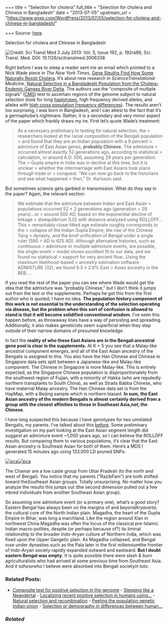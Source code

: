 +++
title = "Selection for cholera"
full_title = "Selection for cholera and Chinese in Bangladesh"
date = "2013-07-05"
upstream_url = "https://www.gnxp.com/WordPress/2013/07/05/selection-for-cholera-and-chinese-in-bangladesh/"

+++
Source: [here](https://www.gnxp.com/WordPress/2013/07/05/selection-for-cholera-and-chinese-in-bangladesh/).

Selection for cholera and Chinese in Bangladesh

![**Credit:** Sci Transl Med 3 July 2013: Vol. 5, Issue 192, p. 192ra86, Sci. Transl. Med. DOI: 10.1126/scitranslmed.3006338](https://i0.wp.com/blogs.discovermagazine.com/gnxp/files/2013/07/ADMIXTURE.png?resize=538%2C466 "ADMIXTURE")

Right before I was to sleep a reader sent me an email which pointed to a Nick Wade piece in *The New York Times*, [Gene Sleuths Find How Some Naturally Resist Cholera](http://www.nytimes.com/2013/07/04/health/gene-sleuths-find-how-some-naturally-resist-cholera.html?ref=asia&_r=1&). It’s about new research in *ScienceTranslational Medicine*, [Natural Selection in a Bangladeshi Population from the Cholera-Endemic Ganges River Delta](http://stm.sciencemag.org/content/5/192/192ra86). The authors use the “composite of multiple signals” ([CMS](http://www.sciencemag.org/content/327/5967/883.abstract)) test to ascertain regions of the genome subject to natural selection (look for long [haplotypes](https://en.wikipedia.org/wiki/Haplotype), high frequency derived alleles, and alleles with [high cross population frequency differences](https://en.wikipedia.org/wiki/Fixation_index)). The results aren’t too surprising, I was born in Bangladesh, and I can attest to the fact that it’s a germaphobe’s nightmare. Rather, it is a secondary and very minor aspect of the paper which frankly draws my ire. First let’s quote Wade’s treatment:

> As a necessary preliminary to testing for natural selection, the > researchers looked at the racial composition of the Bengali population > and found that they are an Indian population with a 9 percent > admixture of East Asian genes, **probably Chinese.** The admixture > occurred almost exactly 52 generations ago, according to statistical > calculation, or around A.D. 500, assuming 29 years per generation. The > Gupta empire in India was in decline at this time, but it is unclear > whether the intermarriage with East Asians took place through trade or > conquest. “We can now go back to the historians and see what happened > then,” Dr. Karlsson said.

But sometimes science gets garbled in transmission. What do they say in the paper? Again, the relevant section:

> We estimate that the admixture between Indian and East Asian > populations occurred 52 ± 2 generations ago (generation = 29 years)…or > around 500 AD, based on the exponential decline of linkage > disequilibrium (LD) with distance analyzed using ROLLOFF…This > remarkably close-fitted age estimate roughly corresponds to the > collapse of the Indian Gupta Empire, the rise of the Chinese Tang > dynasty, and the brief unification of Bengal under a single ruler (590 > AD to 625 AD). Although alternative histories, such as continuous > admixture or multiple admixture events, are possible, the single-event > model shows excellent fit to our data, and we found no statistical > support for very ancient flow…Using the maximum likelihood–based > ancestry estimation software ADMIXTURE (32), we found 9.3 ± 2.6% East > Asian ancestry in the BEB….

If you read the rest of the paper you can see where Wade would get the idea that the admixture was “probably Chinese,” but I don’t think it jumps out from the text or the supplements. Perhaps he got this from the first author who is quoted; I have no idea. **The population history component of this work is not essential to the understanding of the selection operating via disease, but the problem when this sort of confusion is allowed to stand is that it will become solidified conventional wisdom.** I’ve seen this happen before, as throwaway lines have a way of persisting and spreading. Additionally, it also makes geneticists seem superficial when they step outside of their narrow domains of presumed knowledge.

In fact the **reality of who these East Asians are in the Bengali ancestral gene pool is clear in the supplements.** At K = 5 you see that a Malay-like ancestral component emerges, and all of the East Asian ancestry of the Bengalis is assigned to this. You also have the Han Chinese and Chinese in Singapore data sets split between a Japanese-like and Malay-like component. The Chinese in Singapore is more Malay-like. This is entirely expected, as the Singapore Chinese population is disproportionately from the southwest region of Fujian, with a minority of Hakka (who are reputedly northern transplants to South China), as well as Straits Babba Chinese, who have maternal Malay ancestry. The Han Chinese data set is from the HapMap, with a Beijing sample which is northern biased. **In sum, the East Asian ancestry of the modern Bengalis is almost certainly derived from a group with the closest affinities to those in Southeast Asia,*not*, the Chinese**.

I have long suspected this because I have genotypes for two unrelated Bengalis, my parents. I’ve talked about this [before](http://www.genomesunzipped.org/2011/02/guest-post-by-razib-khan-my-personal-genome.php). Some preliminary investigation on my part looking at the East Asian segment length did suggest an admixture event \~1,000 years ago, so I can believe the ROLLOFF results. But comparing them to various populations, it’s clear that the East Asian ancestry is Southeast Asian for both of them. Here’s a MDS I generated 15 minutes ago using 133,000 LD pruned SNPs:

[![](https://i0.wp.com/blogs.discovermagazine.com/gnxp/files/2013/07/pca.png?resize=550%2C513 "pca")![](https://i0.wp.com/blogs.discovermagazine.com/gnxp/files/2013/07/pca.png?resize=550%2C513 "pca")](https://i0.wp.com/blogs.discovermagazine.com/gnxp/files/2013/07/pca.png)

The Chamar are a low caste group from Uttar Pradesh (to the north and west of Bengal). You notice that my parents (“RazibFam”) are both shifted toward the*South*east Asian groups. Totally unsurprising. No matter how you analyze the results this jumps out (the second dimension pulled out a few inbred individuals from another Southeast Asian group).

So assuming one admixture event (or a primary one), what’s a good story? Eastern Bengal has always been on the margins of and beyond*Aryavarta*, the cultural core of the North Indian plain. Magadha, the heart of the Gupta Empire in Bihar, was long a marchland. Like the region around Xian in northwest China Magadha was often the locus of the classical pre-Islamic Indian macro-polities, despite (or perhaps because of?) its liminal relationship to the broader Indo-Aryan culture of Northern India, which was fixed upon the Upper Gangetic plain. As Magadha collapsed, and Bengal rose under dynasties such as the Pala later in the first millenniumthe frontier of Indo-Aryan society rapidly expanded outward and eastward. **But I doubt eastern Bengal was empty**. It is quite possible there were slash & burn agriculturalists who had arrived at some previous time from Southeast Asia. And it is*these*who I believe were absorbed into Bengali society*in toto.*

### Related Posts:

- [Composite test for positive selection in the
  genome](https://www.gnxp.com/WordPress/2010/01/07/composite-test-for-positive-selection-in-the-genome/) - [Sleeping like a
  Neandertal](https://www.gnxp.com/WordPress/2012/06/25/sleeping-like-a-neandertal/) - [Localizing recent positive selection in humans
  using…](https://www.gnxp.com/WordPress/2010/01/09/localizing-recent-positive-selection-in-humans-using-multiple-statistics/) - [Natural selection and
  recombination](https://www.gnxp.com/WordPress/2010/03/28/natural-selection-and-recombination/) - [Peeling the population genetic Indian
  onion](https://www.gnxp.com/WordPress/2011/12/08/peeling-the-population-genetic-indian-onion/) - [Selection or demography in differences between
  human…](https://www.gnxp.com/WordPress/2009/01/10/selection-or-demography-in-differences-between-human-populations/)

### *Related*

[](https://www.addtoany.com/add_to/facebook?linkurl=https%3A%2F%2Fwww.gnxp.com%2FWordPress%2F2013%2F07%2F05%2Fselection-for-cholera-and-chinese-in-bangladesh%2F&linkname=Selection%20for%20cholera%20and%20Chinese%20in%20Bangladesh "Facebook")[](https://www.addtoany.com/add_to/twitter?linkurl=https%3A%2F%2Fwww.gnxp.com%2FWordPress%2F2013%2F07%2F05%2Fselection-for-cholera-and-chinese-in-bangladesh%2F&linkname=Selection%20for%20cholera%20and%20Chinese%20in%20Bangladesh "Twitter")[](https://www.addtoany.com/add_to/email?linkurl=https%3A%2F%2Fwww.gnxp.com%2FWordPress%2F2013%2F07%2F05%2Fselection-for-cholera-and-chinese-in-bangladesh%2F&linkname=Selection%20for%20cholera%20and%20Chinese%20in%20Bangladesh "Email")[](https://www.addtoany.com/share)
